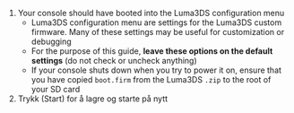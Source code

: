 1. Your console should have booted into the Luma3DS configuration menu
   - Luma3DS configuration menu are settings for the Luma3DS custom firmware. Many of these settings may be useful for customization or debugging
   - For the purpose of this guide, **leave these options on the default settings** (do not check or uncheck anything)
   - If your console shuts down when you try to power it on, ensure that you have copied `boot.firm` from the Luma3DS `.zip` to the root of your SD card
2. Trykk (Start) for å lagre og starte på nytt
